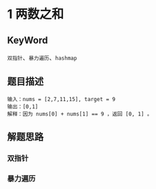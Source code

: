# 1 两数之和
## KeyWord
`双指针`、`暴力遍历`、`hashmap`
## 题目描述
```
输入：nums = [2,7,11,15], target = 9
输出：[0,1]
解释：因为 nums[0] + nums[1] == 9 ，返回 [0, 1] 。
```
## 解题思路
### 双指针


### 暴力遍历




